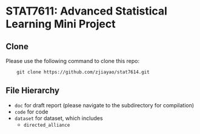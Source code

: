 # STAT7611: Advanced Statistical Learning Mini Project

## Clone

Please use the following command to clone this repo:
```
    git clone https://github.com/zjiayao/stat7614.git
```

## File Hierarchy

- `doc` for draft report (please navigate to the subdirectory for compilation)
- `code` for code
- `dataset` for dataset, which includes
  * `directed_alliance`
